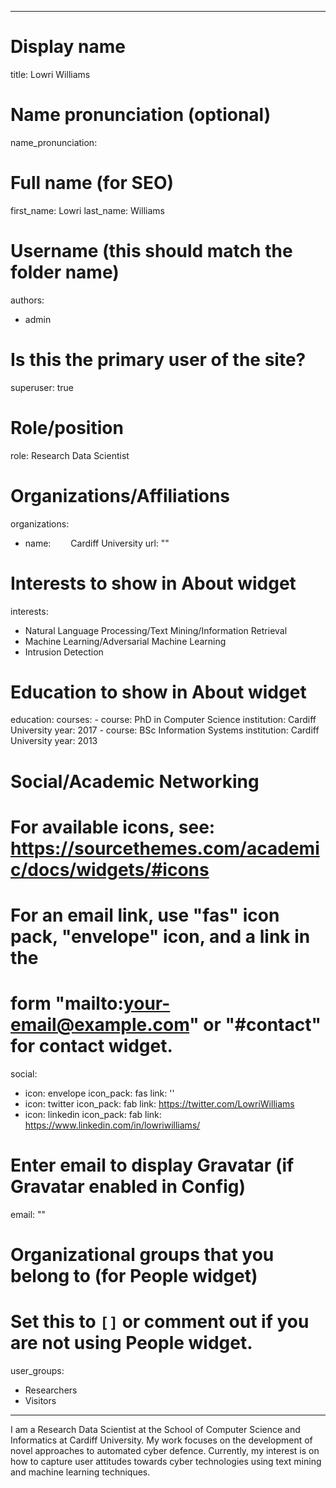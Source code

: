  ---
# Display name
title: Lowri Williams

# Name pronunciation (optional)
name_pronunciation: 

# Full name (for SEO)
first_name: Lowri
last_name: Williams

# Username (this should match the folder name)
authors:
- admin

# Is this the primary user of the site?
superuser: true

# Role/position
role: Research Data Scientist

# Organizations/Affiliations
organizations:
- name:   Cardiff University 
  url: "" 


# Interests to show in About widget
interests:
  - Natural Language Processing/Text Mining/Information Retrieval
  - Machine Learning/Adversarial Machine Learning
  - Intrusion Detection

# Education to show in About widget
education:
  courses:
    - course: PhD in Computer Science
      institution: Cardiff University
      year: 2017
    - course: BSc Information Systems
      institution: Cardiff University
      year: 2013

# Social/Academic Networking
# For available icons, see: https://sourcethemes.com/academic/docs/widgets/#icons
#   For an email link, use "fas" icon pack, "envelope" icon, and a link in the
#   form "mailto:your-email@example.com" or "#contact" for contact widget.
social:
- icon: envelope
  icon_pack: fas
  link: ''  
- icon: twitter
  icon_pack: fab
  link: https://twitter.com/LowriWilliams
- icon: linkedin
  icon_pack: fab
  link: https://www.linkedin.com/in/lowriwilliams/
<!-- - icon: github
  icon_pack: fab
  link: https://github.com/LowriWilliams
  - icon: envelope
  icon_pack: fas
  link: 'mailto:giuseppe.delaurentis@ed.ac.uk'  # For a direct email link, use "mailto:test@example.org". -->



# Enter email to display Gravatar (if Gravatar enabled in Config)
email: ""
  
# Organizational groups that you belong to (for People widget)
#   Set this to `[]` or comment out if you are not using People widget.  
user_groups:
- Researchers
- Visitors
---

I am a Research Data Scientist at the School of Computer Science and Informatics at Cardiff University. My work focuses on the development of novel approaches to automated cyber defence. Currently, my interest is on how to capture user attitudes towards cyber technologies using text mining and machine learning techniques.